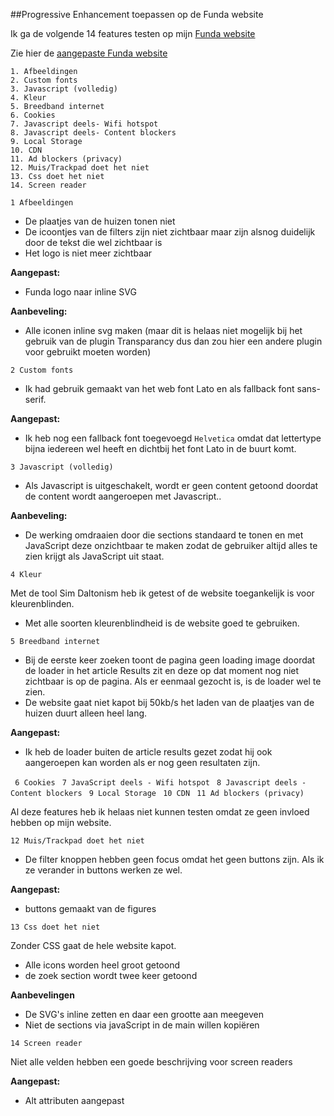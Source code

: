##Progressive Enhancement toepassen op de Funda website

Ik ga de volgende 14 features testen op mijn [Funda website](http://linda2912.github.io/funda)

Zie hier de [aangepaste Funda website](http://linda2912.github.io/browserTechnologies/funda2.0)
```
1. Afbeeldingen
2. Custom fonts
3. Javascript (volledig)
4. Kleur
5. Breedband internet
6. Cookies
7. Javascript deels- Wifi hotspot
8. Javascript deels- Content blockers
9. Local Storage
10. CDN
11. Ad blockers (privacy)
12. Muis/Trackpad doet het niet
13. Css doet het niet
14. Screen reader
```
``` 1 Afbeeldingen ```

* De plaatjes van de huizen tonen niet
* De icoontjes van de filters zijn niet zichtbaar maar zijn alsnog duidelijk door de tekst die wel zichtbaar is
* Het logo is niet meer zichtbaar

**Aangepast:**
* Funda logo naar inline SVG

**Aanbeveling:**
* Alle iconen inline svg maken (maar dit is helaas niet mogelijk bij het gebruik van de plugin Transparancy dus dan zou hier een andere plugin voor gebruikt moeten worden)

``` 2 Custom fonts ```

* Ik had gebruik gemaakt van het web font Lato en als fallback font sans-serif. 

**Aangepast:**
* Ik heb nog een fallback font toegevoegd ```Helvetica``` omdat dat lettertype bijna iedereen wel heeft en dichtbij het font Lato in de buurt komt.

``` 3 Javascript (volledig) ```

* Als Javascript is uitgeschakelt, wordt er geen content getoond doordat de content wordt aangeroepen met Javascript..

**Aanbeveling:**
* De werking omdraaien door die sections standaard te tonen en met JavaScript deze onzichtbaar te maken zodat de gebruiker altijd alles te zien krijgt als JavaScript uit staat.

``` 4 Kleur ```

Met de tool Sim Daltonism heb ik getest of de website toegankelijk is voor kleurenblinden. 

* Met alle soorten kleurenblindheid is de website goed te gebruiken.

``` 5 Breedband internet ```

* Bij de eerste keer zoeken toont de pagina geen loading image doordat de loader in het article Results zit en deze op dat moment nog niet zichtbaar is op de pagina. Als er eenmaal gezocht is, is de loader wel te zien.
* De website gaat niet kapot bij 50kb/s het laden van de plaatjes van de huizen duurt alleen heel lang. 

**Aangepast:**
* Ik heb de loader buiten de article results gezet zodat hij ook aangeroepen kan worden als er nog geen resultaten zijn.

 
``` 6 Cookies```
``` 7 JavaScript deels - Wifi hotspot```
``` 8 Javascript deels - Content blockers```
``` 9 Local Storage```
``` 10 CDN```
``` 11 Ad blockers (privacy)```

Al deze features heb ik helaas niet kunnen testen omdat ze geen invloed hebben op mijn website.

``` 12 Muis/Trackpad doet het niet ```

* De filter knoppen hebben geen focus omdat het geen buttons zijn. Als ik ze verander in buttons werken ze wel.

**Aangepast:**
* buttons gemaakt van de figures

``` 13 Css doet het niet ```

Zonder CSS gaat de hele website kapot. 
* Alle icons worden heel groot getoond
* de zoek section wordt twee keer getoond

**Aanbevelingen**
* De SVG's inline zetten en daar een grootte aan meegeven
* Niet de sections via javaScript in de main willen kopiëren

``` 14 Screen reader ```

Niet alle velden hebben een goede beschrijving voor screen readers

**Aangepast:**
* Alt attributen aangepast

